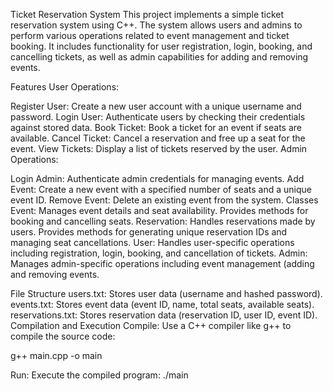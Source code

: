 Ticket Reservation System
This project implements a simple ticket reservation system using C++. The system allows users and admins to perform various operations related to event management and ticket booking. It includes functionality for user registration, login, booking, and cancelling tickets, as well as admin capabilities for adding and removing events.

Features
User Operations:

Register User: Create a new user account with a unique username and password.
Login User: Authenticate users by checking their credentials against stored data.
Book Ticket: Book a ticket for an event if seats are available.
Cancel Ticket: Cancel a reservation and free up a seat for the event.
View Tickets: Display a list of tickets reserved by the user.
Admin Operations:

Login Admin: Authenticate admin credentials for managing events.
Add Event: Create a new event with a specified number of seats and a unique event ID.
Remove Event: Delete an existing event from the system.
Classes
Event: Manages event details and seat availability. Provides methods for booking and cancelling seats.
Reservation: Handles reservations made by users. Provides methods for generating unique reservation IDs and managing seat cancellations.
User: Handles user-specific operations including registration, login, booking, and cancellation of tickets.
Admin: Manages admin-specific operations including event management (adding and removing events.

File Structure
users.txt: Stores user data (username and hashed password).
events.txt: Stores event data (event ID, name, total seats, available seats).
reservations.txt: Stores reservation data (reservation ID, user ID, event ID).
Compilation and Execution
Compile: Use a C++ compiler like g++ to compile the source code:

g++ main.cpp -o main

Run: Execute the compiled program:
./main
